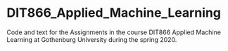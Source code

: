 # DIT866_Applied_Machine_Learning

Code and text for the Assignments in the course DIT866 Applied Machine Learning at Gothenburg University during the spring 2020.
